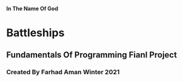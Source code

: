 #### In The Name Of God
# Battleships
## Fundamentals Of Programming Fianl Project
### Created By Farhad Aman Winter 2021
